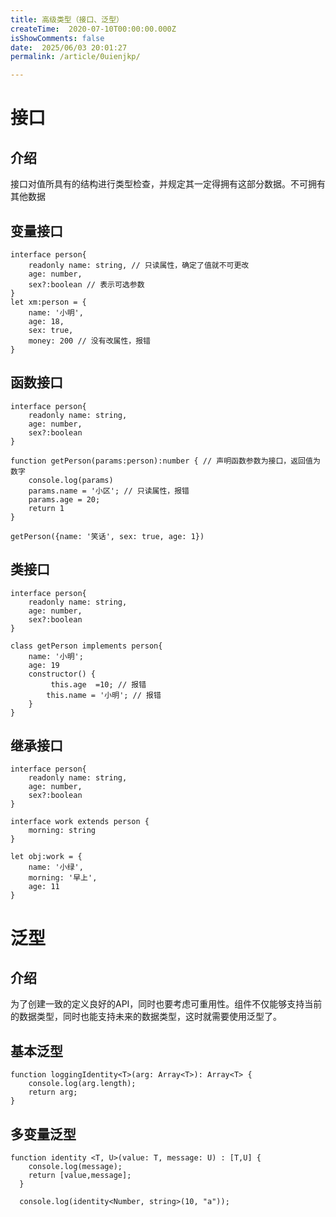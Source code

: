 ```yaml
---
title: 高级类型（接口、泛型）
createTime:  2020-07-10T00:00:00.000Z
isShowComments: false
date:  2025/06/03 20:01:27
permalink: /article/0uienjkp/

---
```


# 接口
## 介绍
接口对值所具有的结构进行类型检查，并规定其一定得拥有这部分数据。不可拥有其他数据

## 变量接口

```
interface person{
    readonly name: string, // 只读属性，确定了值就不可更改
    age: number,
    sex?:boolean // 表示可选参数
}
let xm:person = {
    name: '小明',
    age: 18,
    sex: true,
    money: 200 // 没有改属性，报错
}
```

## 函数接口
```
interface person{
    readonly name: string,
    age: number,
    sex?:boolean
}

function getPerson(params:person):number { // 声明函数参数为接口，返回值为数字
    console.log(params)
    params.name = '小区'; // 只读属性，报错
    params.age = 20;
    return 1
}

getPerson({name: '笑话', sex: true, age: 1})
```

## 类接口

```
interface person{
    readonly name: string,
    age: number,
    sex?:boolean
}

class getPerson implements person{
    name: '小明';
    age: 19
    constructor() {
         this.age  =10; // 报错
        this.name = '小明'; // 报错
    }
}

```
## 继承接口
```
interface person{
    readonly name: string,
    age: number,
    sex?:boolean
}

interface work extends person {
    morning: string
}

let obj:work = {
    name: '小绿',
    morning: '早上',
    age: 11
}
```

# 泛型

## 介绍
为了创建一致的定义良好的API，同时也要考虑可重用性。组件不仅能够支持当前的数据类型，同时也能支持未来的数据类型，这时就需要使用泛型了。

## 基本泛型
```
function loggingIdentity<T>(arg: Array<T>): Array<T> {
    console.log(arg.length);  
    return arg;
}
```
## 多变量泛型
```
function identity <T, U>(value: T, message: U) : [T,U] {
    console.log(message);
    return [value,message];
  }
  
  console.log(identity<Number, string>(10, "a"));
```